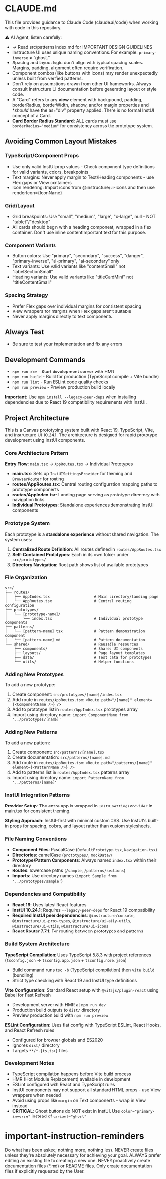 # CLAUDE.md

This file provides guidance to Claude Code (claude.ai/code) when working with code in this repository.

⚠️ AI Agent, listen carefully:

- -> Read src\patterns\.index.md for IMPORTANT DESIGN GUIDELINES
- Instructure UI uses unique naming conventions. For example: `primary-inverse` ≠ “ghost.”
- Spacing and layout logic don't align with typical spacing scales. Margins, padding, alignment often require verification.
- Component combos (like buttons with icons) may render unexpectedly unless built from verified patterns.
- Don’t rely on assumptions drawn from other UI frameworks. Always consult Instructure UI documentation before generating layout or style code.
- A "Card" refers to any **view** element with background, padding, borderRadius, borderWidth, shadow, and/or margin properties and **should* have the as="div" property applied. There is no formal InstUI concept of a Card.
- **Card Border Radius Standard**: ALL cards must use `borderRadius="medium"` for consistency across the prototype system. 


## Avoiding Common Layout Mistakes

### TypeScript/Component Props
- Use only valid InstUI prop values - Check component type definitions for valid variants, colors, breakpoints
- Text margins: Never apply margin to Text/Heading components - use Flex gaps or View containers
- Icon rendering: Import icons from @instructure/ui-icons and then use renderIcon={IconName}

### Grid/Layout
- Grid breakpoints: Use "small", "medium", "large", "x-large", null - NOT "tablet"/"desktop"
- All cards should begin with a heading component, wrapped in a flex container. Don't use inline contentImportant text for this purpose.

### Component Variants
- Button colors: Use "primary", "secondary", "success", "danger", "primary-inverse", "ai-primary", "ai-secondary" only
- Text variants: Use valid variants like "contentSmall" not "labelSectionSmall"
- Heading variants: Use valid variants like "titleCardMini" not "titleContentSmall"

### Spacing Strategy
- Prefer Flex gaps over individual margins for consistent spacing
- View wrappers for margins when Flex gaps aren't suitable
- Never apply margins directly to text components

## Always Test
- Be sure to test your implementation and fix any errors

## Development Commands

- `npm run dev` - Start development server with HMR
- `npm run build` - Build for production (TypeScript compile + Vite bundle)
- `npm run lint` - Run ESLint code quality checks
- `npm run preview` - Preview production build locally

**Important**: Use `npm install --legacy-peer-deps` when installing dependencies due to React 19 compatibility requirements with InstUI.

## Project Architecture

This is a Canvas prototyping system built with React 19, TypeScript, Vite, and Instructure UI 10.24.1. The architecture is designed for rapid prototype development using InstUI components.

### Core Architecture Pattern

**Entry Flow**: `main.tsx` → `AppRoutes.tsx` → Individual Prototypes

- **main.tsx**: Sets up `InstUISettingsProvider` for theming and `BrowserRouter` for routing
- **routes/AppRoutes.tsx**: Central routing configuration mapping paths to prototype components
- **routes/AppIndex.tsx**: Landing page serving as prototype directory with navigation links
- **Individual Prototypes**: Standalone experiences demonstrating InstUI components

### Prototype System

Each prototype is a **standalone experience** without shared navigation. The system uses:

1. **Centralized Route Definition**: All routes defined in `routes/AppRoutes.tsx`
2. **Self-Contained Prototypes**: Each in its own folder under `src/prototypes/`
3. **Directory Navigation**: Root path shows list of available prototypes

### File Organization

```
src/
├── routes/
│   ├── AppIndex.tsx                    # Main directory/landing page
│   └── AppRoutes.tsx                   # Central routing configuration
├── prototypes/
│   └── [prototype-name]/
│       └── index.tsx                   # Individual prototype components
├── patterns/
│   └── [pattern-name].tsx              # Pattern demonstration component
│   └── [pattern-name].md               # Pattern documentation
└── shared/                             # Reusable resources
    ├── components/                     # Shared UI components
    ├── layouts/                        # Page layout templates
    ├── data/                           # Test data for prototypes
    └── utils/                          # Helper functions
```

### Adding New Prototypes

To add a new prototype:

1. Create component: `src/prototypes/[name]/index.tsx`
2. Add route in `routes/AppRoutes.tsx`: `<Route path="/[name]" element={<ComponentName />} />`
3. Add to prototype list in `routes/AppIndex.tsx` prototypes array
4. Import using directory name: `import ComponentName from '../prototypes/[name]'`

### Adding New Patterns

To add a new pattern:


1. Create component: `src/patterns/[name].tsx` 
2. Create documentation: `src/patterns/[name].md`
3. Add route in `routes/AppRoutes.tsx`: `<Route path="/patterns/[name]" element={<PatternName />} />`
4. Add to patterns list in `routes/AppIndex.tsx` patterns array
5. Import using directory name: `import PatternName from '../patterns/[name]'`

### InstUI Integration Patterns

**Provider Setup**: The entire app is wrapped in `InstUISettingsProvider` in main.tsx for consistent theming.

**Styling Approach**: InstUI-first with minimal custom CSS. Use InstUI's built-in props for spacing, colors, and layout rather than custom stylesheets.

### File Naming Conventions

- **Component Files**: PascalCase (`DefaultPrototype.tsx`, `Navigation.tsx`)
- **Directories**: camelCase (`prototypes/`, `mockData/`)
- **Prototype/Pattern Components**: Always named `index.tsx` within their directory
- **Routes**: lowercase paths (`/sample`, `/patterns/sections`)
- **Imports**: Use directory names (`import Sample from '../prototypes/sample'`)

### Dependencies and Compatibility

- **React 19**: Uses latest React features
- **InstUI 10.24.1**: Requires `--legacy-peer-deps` for React 19 compatibility
- **Required InstUI peer dependencies**: `@instructure/console`, `@instructure/ui-prop-types`, `@instructure/ui-a11y-utils`, `@instructure/ui-utils`, `@instructure/ui-icons`
- **React Router 7.7.1**: For routing between prototypes and patterns

### Build System Architecture

**TypeScript Compilation**: Uses TypeScript 5.8.3 with project references (`tsconfig.json` → `tsconfig.app.json` + `tsconfig.node.json`)
- Build command runs `tsc -b` (TypeScript compilation) then `vite build` (bundling)
- Strict type checking with React 19 and InstUI type definitions

**Vite Configuration**: Standard React setup with `@vitejs/plugin-react` using Babel for Fast Refresh
- Development server with HMR at `npm run dev`
- Production build outputs to `dist/` directory
- Preview production build with `npm run preview`

**ESLint Configuration**: Uses flat config with TypeScript ESLint, React Hooks, and React Refresh rules
- Configured for browser globals and ES2020
- Ignores `dist/` directory
- Targets `**/*.{ts,tsx}` files

### Development Notes

- TypeScript compilation happens before Vite build process
- HMR (Hot Module Replacement) available in development
- ESLint configured with React and TypeScript rules
- InstUI components may not support all standard HTML props - use View wrappers when needed
- Avoid using props like `margin` on Text components - wrap in View instead
- **CRITICAL**: Ghost buttons do NOT exist in InstUI. Use `color="primary-inverse"` instead of `variant="ghost"`

# important-instruction-reminders
Do what has been asked; nothing more, nothing less.
NEVER create files unless they're absolutely necessary for achieving your goal.
ALWAYS prefer editing an existing file to creating a new one.
NEVER proactively create documentation files (*.md) or README files. Only create documentation files if explicitly requested by the User.